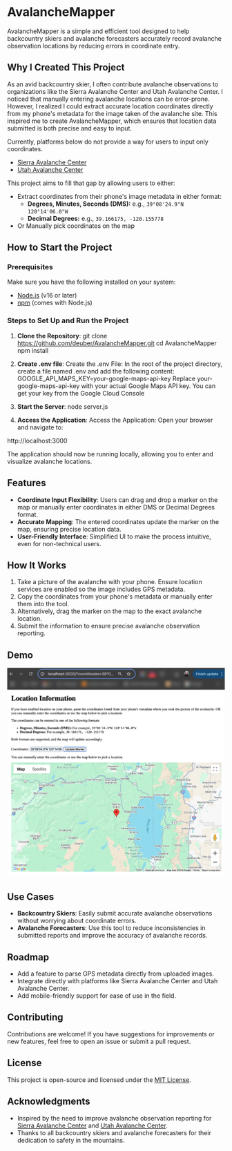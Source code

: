 # AvalancheMapper

AvalancheMapper is a simple and efficient tool designed to help backcountry skiers and avalanche forecasters accurately record avalanche observation locations by reducing errors in coordinate entry.

## Why I Created This Project

As an avid backcountry skier, I often contribute avalanche observations to organizations like the Sierra Avalanche Center and Utah Avalanche Center. I noticed that manually entering avalanche locations can be error-prone. However, I realized I could extract accurate location coordinates directly from my phone's metadata for the image taken of the avalanche site. This inspired me to create AvalancheMapper, which ensures that location data submitted is both precise and easy to input.

Currently, platforms below do not provide a way for users to input only coordinates. 
- [Sierra Avalanche Center](https://www.sierraavalanchecenter.org/observations#/view/observations)
- [Utah Avalanche Center](https://utahavalanchecenter.org/node/add/avalanche)


This project aims to fill that gap by allowing users to either:
- Extract coordinates from their phone's image metadata in either format:
  - **Degrees, Minutes, Seconds (DMS):** e.g., `39°08'24.9"N 120°14'06.0"W`
  - **Decimal Degrees:** e.g., `39.166175, -120.155778`
- Or Manually pick coordinates on the map

## How to Start the Project

### Prerequisites

Make sure you have the following installed on your system:
- [Node.js](https://nodejs.org/) (v16 or later)
- [npm](https://www.npmjs.com/) (comes with Node.js)

### Steps to Set Up and Run the Project

1. **Clone the Repository**:
   git clone https://github.com/deuber/AvalancheMapper.git
   cd AvalancheMapper
   npm install

2. **Create .env file**:
   Create the .env File: In the root of the project directory, create a file named .env and add the following content:
   GOOGLE_API_MAPS_KEY=your-google-maps-api-key
   Replace your-google-maps-api-key with your actual Google Maps API key. You can get your key from the Google Cloud Console

3. **Start the Server**:
  node server.js

4. **Access the Application**:
Access the Application: Open your browser and navigate to:

http://localhost:3000


The application should now be running locally, allowing you to enter and visualize avalanche locations.

## Features

- **Coordinate Input Flexibility**: Users can drag and drop a marker on the map or manually enter coordinates in either DMS or Decimal Degrees format.
- **Accurate Mapping**: The entered coordinates update the marker on the map, ensuring precise location data.
- **User-Friendly Interface**: Simplified UI to make the process intuitive, even for non-technical users.

## How It Works

1. Take a picture of the avalanche with your phone. Ensure location services are enabled so the image includes GPS metadata.
2. Copy the coordinates from your phone's metadata or manually enter them into the tool.
3. Alternatively, drag the marker on the map to the exact avalanche location.
4. Submit the information to ensure precise avalanche observation reporting.

## Demo

![Demo Screenshot](https://github.com/deuber/AvalancheMapper/blob/main/mockup.png)

## Use Cases

- **Backcountry Skiers**: Easily submit accurate avalanche observations without worrying about coordinate errors.
- **Avalanche Forecasters**: Use this tool to reduce inconsistencies in submitted reports and improve the accuracy of avalanche records.

## Roadmap

- Add a feature to parse GPS metadata directly from uploaded images.
- Integrate directly with platforms like Sierra Avalanche Center and Utah Avalanche Center.
- Add mobile-friendly support for ease of use in the field.

## Contributing

Contributions are welcome! If you have suggestions for improvements or new features, feel free to open an issue or submit a pull request.

## License

This project is open-source and licensed under the [MIT License](LICENSE).

## Acknowledgments

- Inspired by the need to improve avalanche observation reporting for [Sierra Avalanche Center](https://www.sierraavalanchecenter.org) and [Utah Avalanche Center](https://utahavalanchecenter.org).
- Thanks to all backcountry skiers and avalanche forecasters for their dedication to safety in the mountains.
